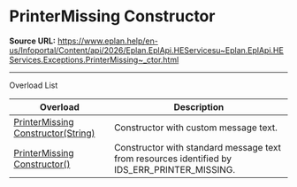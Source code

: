 # PrinterMissing Constructor

**Source URL:** https://www.eplan.help/en-us/Infoportal/Content/api/2026/Eplan.EplApi.HEServicesu~Eplan.EplApi.HEServices.Exceptions.PrinterMissing~_ctor.html

---

Overload List

| Overload | Description |
| --- | --- |
| [PrinterMissing Constructor(String)](Eplan.EplApi.HEServicesu~Eplan.EplApi.HEServices.Exceptions.PrinterMissing~_ctor(String).html) | Constructor with custom message text. |
| [PrinterMissing Constructor()](Eplan.EplApi.HEServicesu~Eplan.EplApi.HEServices.Exceptions.PrinterMissing~_ctor().html) | Constructor with standard message text from resources identified by IDS\_ERR\_PRINTER\_MISSING. |
